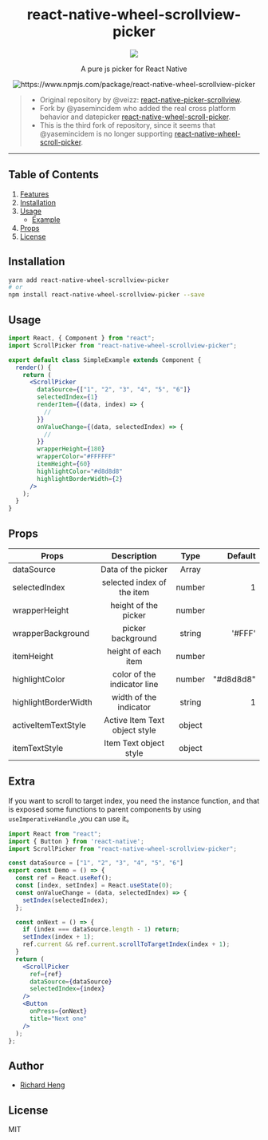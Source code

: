 <h1 align="center">react-native-wheel-scrollview-picker</h1>
 
 <p align="center">
   <img src="./demo.gif">
</p>
  
<p align="center">A pure js picker for React Native</h1>

<p align="center"> <img src="https://img.shields.io/npm/v/react-native-wheel-scrollview-picker?style=flat-square" alt="https://www.npmjs.com/package/react-native-wheel-scrollview-picker" /> </p>

> - Original repository by @veizz: [react-native-picker-scrollview](https://github.com/veizz/react-native-picker-scrollview).
> - Fork by @yasemincidem who added the real cross platform behavior and datepicker [react-native-wheel-scroll-picker](https://github.com/yasemincidem/react-native-picker-scrollview).
> - This is the third fork of repository, since it seems that @yasemincidem is no longer supporting [react-native-wheel-scroll-picker](https://github.com/yasemincidem/react-native-picker-scrollview).

---

## Table of Contents

1. [Features](#features)
2. [Installation](#installation)
3. [Usage](#usage)
   - [Example](#usage)
4. [Props](#props)
5. [License](#license)

## Installation

```sh
yarn add react-native-wheel-scrollview-picker
# or
npm install react-native-wheel-scrollview-picker --save
```

## Usage

```jsx
import React, { Component } from "react";
import ScrollPicker from "react-native-wheel-scrollview-picker";

export default class SimpleExample extends Component {
  render() {
    return (
      <ScrollPicker
        dataSource={["1", "2", "3", "4", "5", "6"]}
        selectedIndex={1}
        renderItem={(data, index) => {
          //
        }}
        onValueChange={(data, selectedIndex) => {
          //
        }}
        wrapperHeight={180}
        wrapperColor="#FFFFFF"
        itemHeight={60}
        highlightColor="#d8d8d8"
        highlightBorderWidth={2}
      />
    );
  }
}
```

## Props

| Props                |          Description          |  Type  |   Default |
| -------------------- | :---------------------------: | :----: | --------: |
| dataSource           |      Data of the picker       | Array  |           |
| selectedIndex        |  selected index of the item   | number |         1 |
| wrapperHeight        |     height of the picker      | number |           |
| wrapperBackground    |       picker background       | string |    '#FFF' |
| itemHeight           |      height of each item      | number |           |
| highlightColor       |  color of the indicator line  | number | "#d8d8d8" |
| highlightBorderWidth |    width of the indicator     | string |         1 |
| activeItemTextStyle  | Active Item Text object style | object |           |
| itemTextStyle        |    Item Text object style     | object |           |

## Extra

If you want to scroll to target index, you need the instance function, and that is exposed some functions to parent components by using `useImperativeHandle` ,you can use it。

```jsx
import React from "react";
import { Button } from 'react-native';
import ScrollPicker from "react-native-wheel-scrollview-picker";

const dataSource = ["1", "2", "3", "4", "5", "6"]
export const Demo = () => {
  const ref = React.useRef();
  const [index, setIndex] = React.useState(0);
  const onValueChange = (data, selectedIndex) => {
    setIndex(selectedIndex);
  };

  const onNext = () => {
    if (index === dataSource.length - 1) return;
    setIndex(index + 1);
    ref.current && ref.current.scrollToTargetIndex(index + 1);
  }
  return (
    <ScrollPicker
      ref={ref}
      dataSource={dataSource}
      selectedIndex={index}
    />
    <Button
      onPress={onNext}
      title="Next one"
    />
  );
};
```

## Author

- [Richard Heng](http://richardheng.me/)

## License

MIT
